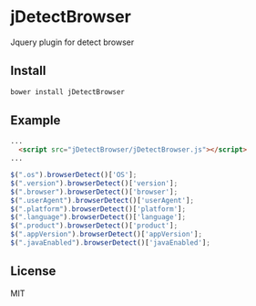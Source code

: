 # jDetectBrowser
Jquery plugin for detect browser

## Install

```bash
bower install jDetectBrowser
```

## Example

```html
...
  <script src="jDetectBrowser/jDetectBrowser.js"></script>
...

```

```js
$(".os").browserDetect()['OS'];
$(".version").browserDetect()['version'];
$(".browser").browserDetect()['browser'];
$(".userAgent").browserDetect()['userAgent'];
$(".platform").browserDetect()['platform'];
$(".language").browserDetect()['language'];
$(".product").browserDetect()['product'];
$(".appVersion").browserDetect()['appVersion'];
$(".javaEnabled").browserDetect()['javaEnabled'];
```

## License
MIT
